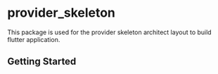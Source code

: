 # provider_skeleton

This package is used for the provider skeleton architect layout to
build flutter application.

## Getting Started


